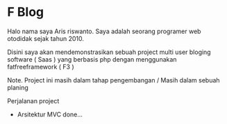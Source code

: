 # F Blog

Halo nama saya Aris riswanto. Saya adalah seorang programer web otodidak sejak tahun 2010.

Disini saya akan mendemonstrasikan sebuah project multi user bloging software ( Saas ) yang berbasis php dengan menggunakan fatfreeframework ( F3 )

Note. Project ini masih dalam tahap pengembangan / Masih dalam sebuah planing

Perjalanan project

* Arsitektur MVC done...